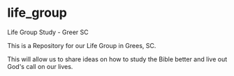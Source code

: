 # life_group
Life Group Study - Greer SC


This is a Repository for our Life Group in Grees, SC. 

This will allow us to share ideas on how to study the Bible better and live out God's call on our lives.
